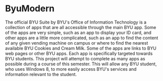 ByuModern
=========

The official BYU Suite by BYU's Office of Information Technology is a collection of apps that are all accessible through the main BYU app. Some of the apps are very simple, such as an app to display your ID card, and other apps are a little more complicated, such as an app to find the content of any given vending machine on campus or where to find the nearest available BYU Cookies and Cream Milk. Some of the apps are links to BYU web pages or other BYU apps. Each app is specifically targeted towards BYU students. This project will attempt to complete as many apps as possible during a course of this semester. This will allow any BYU student, who uses Windows 8, to more easily access BYU's services and information relevant to the student.
